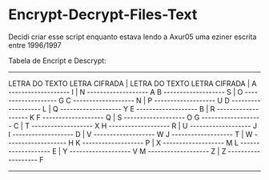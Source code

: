 # Encrypt-Decrypt-Files-Text
Decidi criar esse script enquanto estava lendo a Axur05 uma eziner escrita entre 1996/1997



Tabela de Encript e Descrypt:

------------------------------------------------------------------------

LETRA DO TEXTO        LETRA CIFRADA | LETRA DO TEXTO        LETRA CIFRADA
                                    |
      A ------------------- I       |       N ------------------- A
      B ------------------- S       |       O ------------------- G
      C ------------------- N       |       P ------------------- U
      D ------------------- L       |       Q ------------------- Y
      E ------------------- B       |       R ------------------- K
      F ------------------- Q       |       S ------------------- O 
      G ------------------- C       |       T ------------------- X
      H ------------------- R       |       U ------------------- J
      I ------------------- D       |       V ------------------- W
      J ------------------- T       |       W ------------------- H
      K ------------------- P       |       X ------------------- M
      L ------------------- E       |       Y ------------------- V
      M ------------------- Z       |       Z ------------------- F

-------------------------------------------------------------------------
